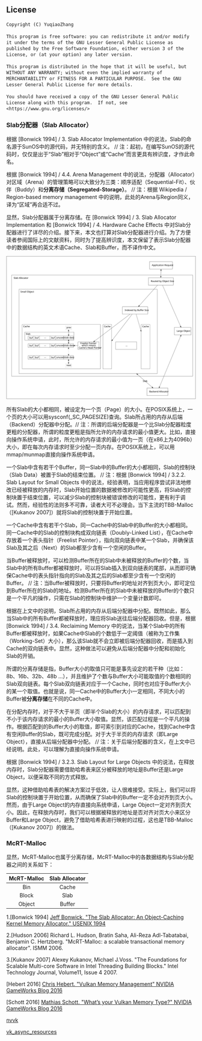 ## License  
```  
Copyright (C) YuqiaoZhang

This program is free software: you can redistribute it and/or modify it under the terms of the GNU Lesser General Public License as published by the Free Software Foundation, either version 3 of the License, or (at your option) any later version.

This program is distributed in the hope that it will be useful, but WITHOUT ANY WARRANTY; without even the implied warranty of MERCHANTABILITY or FITNESS FOR A PARTICULAR PURPOSE.  See the GNU Lesser General Public License for more details.

You should have received a copy of the GNU Lesser General Public License along with this program.  If not, see <https://www.gnu.org/licenses/>
```  

### Slab分配器（Slab Allocator）  
      
根据 \[Bonwick 1994\] / 3. Slab Allocator Implementation 中的说法，Slab的命名源于SunOS中的源代码，并无特别的含义。 // 注：起初，在编写SunOS的源代码时，仅仅是出于“Slab”相对于“Object”或“Cache”而言更具有辨识度，才作此命名。   
   
根据 \[Bonwick 1994\] / 4.4. Arena Management 中的说法，分配器（Allocator）对区域（Arena）的管理策略可以大致分为三类：顺序适配（Sequential-Fit）、伙伴（Buddy）和**分离存储（Segregated-Storage）**。 // 注：根据 Wikipedia / Region-based memory management 中的说明，此处的Arena与Region同义，译为“区域”再合适不过。  

显然，Slab分配器属于分离存储。在 \[Bonwick 1994\] / 3. Slab Allocator Implementation 和 \[Bonwick 1994\] / 4. Hardware Cache Effects 中对Slab分配器进行了详尽的介绍。接下来，本文也打算对Slab分配器进行介绍。为了方便读者参阅国际上的文献资料，同时为了提高辨识度，本文保留了表示Slab分配器中的数据结构的英文术语Cache、Slab和Buffer，而不译作中文。

![](./malloc_1.svg)  

所有Slab的大小都相同，被设定为一个页（Page）的大小。在POSIX系统上，一个页的大小可以用sysconf(_SC_PAGESIZE)查询。Slab所占用的内存从后端（Backend）分配器中分配。// 注：所谓的后端分配器是一个比Slab分配器粒度更粗的分配器，所谓的粒度更粗是指所允许的内存请求的最小值更大。比如，直接向操作系统申请，此时，所允许的内存请求的最小值为一页（在x86上为4096b）大小，即在每次内存请求时至少分配一页内存。在POSIX系统上，可以用mmap/munmap直接向操作系统申请。        

一个Slab中含有若干个Buffer，同一Slab中的Buffer的大小都相同，Slab的控制块（Slab Data）被置于Slab的结束位置。 // 注：根据 \[Bonwick 1994\] / 3.2.2. Slab Layout for Small Objects 中的说法，经验表明，当应用程序尝试非法地修改已经被释放的内存时，Slab开始位置的数据被修改的可能性更高，将Slab的控制块置于结束位置，可以减少Slab的控制块被错误修改的可能性，更有利于调试。然而，经验性的法则多不可靠，读者大可不必理会。当下主流的TBB-Malloc（\[Kukanov 2007\]）就将Slab的控制块置于开始位置。    

一个Cache中含有若干个Slab，同一Cache中的Slab中的Buffer的大小都相同。同一Cache中的Slab的控制块构成双向链表（Doubly-Linked List），在Cache中存放着一个表头指针（Freelist Pointer），指向双向链表中某一个Slab，并确保该Slab及其之后（Next）的Slab都至少含有一个空闲的Buffer。    

当Buffer被释放时，可以检测Buffer所在的Slab中未被释放的Buffer的个数，当Slab中的所有Buffer都被释放时，可以将Slab插入到双向链表的尾部，从而即可确保Cache中的表头指针指向的Slab及其之后的Slab都至少含有一个空闲的Buffer。 // 注：当Buffer被释放时，只要将Buffer的地址对齐到页大小，即可定位到Buffer所在的Slab的地址。检测Buffer所在的Slab中未被释放的Buffer的个数只是一个平凡的操作，只需在Slab的控制块中维护一个变量计数即可。         

根据在上文中的说明，Slab所占用的内存从后端分配器中分配。既然如此，那么当Slab中的所有Buffer都被释放时，理应将Slab送往后端分配器回收。但是，根据 \[Bonwick 1994\] / 3.4. Reclaiming Memory 中的说法，当某个Slab中的所有Buffer都被释放时，如果Cache中Slab的个数低于一定阈值（被称为工作集（Working-Set）大小），那么该Slab就不会立即被后端分配器回收，而是插入到Cache的双向链表中。显然，这种做法可以避免从后端分配器中分配和初始化Slab的开销。

所谓的分离存储是指，Buffer大小的取值只可能是事先设定的若干种（比如：8b、16b、32b、48b ...），并且维护了个数与Buffer大小可能取值的个数相同的Slab双向链表。每个Slab双向链表对应于一个Cache，同时也对应于Buffer大小的某一个取值。也就是说，同一Cache中的Buffer大小一定相同，不同大小的Buffer被**分离存储**在不同的Cache中。     

在分配内存时，对于不大于半页（即半个Slab的大小）的内存请求，可以匹配到不小于该内存请求的最小的Buffer大小取值。显然，该匹配过程是一个平凡的操作。根据匹配到的Buffer大小的取值，即可索引到对应的Cache，找到Cache中含有空闲Buffer的Slab，既可完成分配。对于大于半页的内存请求（即Large Object），直接从后端分配器中分配。 // 注：关于后端分配器的含义，在上文中已经说明。此处，可以理解为直接向操作系统申请。   

根据 \[Bonwick 1994\] / 3.2.3. Slab Layout for Large Objects 中的说法，在释放内存时，Slab分配器需要借助哈希表来区分被释放的地址是Buffer还是Large Object，以便采取不同的方式释放。      

显然，这种借助哈希表的解决方案过于低效，让人很难接受。实际上，我们可以将Slab的控制块置于开始位置，从而确保了Slab中的Buffer一定不会对齐到页大小。然而，由于Large Object的内存直接向系统申请，Large Object一定对齐到页大小。因此，在释放内存时，我们可以根据被释放的地址是否对齐对页大小来区分Buffer和Large Object，避免了借助哈希表进行映射的过程，这也是TBB-Malloc（\[Kukanov 2007\]）的做法。

### McRT-Malloc  

显然，McRT-Malloc也属于分离存储，McRT-Malloc中的各数据结构与Slab分配器之间的关系如下：     

McRT-Malloc | Slab Allocator   
:-: | :-:   
Bin | Cache  
Block | Slab  
Object | Buffer  

1\.\[Bonwick 1994\] [Jeff Bonwick. "The Slab Allocator: An Object-Caching Kernel Memory Allocator." USENIX 1994](https://www.usenix.org/legacy/publications/library/proceedings/bos94/bonwick.html)  

2\.\[Hudson 2006\] Richard L. Hudson, Bratin Saha, Ali-Reza Adl-Tabatabai, Benjamin C. Hertzberg. "McRT-Malloc: a scalable transactional memory allocator". ISMM 2006.   

3\.\[Kukanov 2007\] Alexey Kukanov, Michael J.Voss. "The Foundations for Scalable Multi-core Software in Intel Threading Building Blocks." Intel Technology Journal, Volume11, Issue 4 2007.  

\[Hebert 2016\] [Chris Hebert. "Vulkan Memory Management" NVIDIA GameWorks Blog 2016](https://developer.nvidia.com/vulkan-memory-management)

\[Schott 2016\] [Mathias Schott. "What’s your Vulkan Memory Type?" NVIDIA GameWorks Blog 2016](https://developer.nvidia.com/what%E2%80%99s-your-vulkan-memory-type)

[nvvk](https://github.com/nvpro-samples/shared_sources/blob/master/nvvk/README.md)   

[vk_async_resources](https://github.com/nvpro-samples/vk_async_resources)
